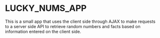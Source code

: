 # LUCKY_NUMS_APP
This is a small app that uses the client side through AJAX to make requests to a server side API to retrieve random numbers and facts based on information entered on the client side.
